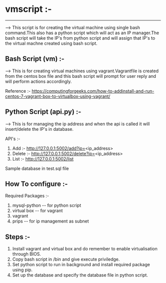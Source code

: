 # vmscript :-
  --------

--> This script is for creating the virtual machine using single bash command.This also has a python script which will act as an IP manager.The bash script will take the IP's from python script and will assign that IP's to the virtual machne created using bash script.


Bash Script (vm) :-
-----------

--> This is for creating virtual machines using vagrant.Vagrantfile is created from the centos box file and this bash script will prompt for user reply and will perform actions accordingly.

Reference :- https://computingforgeeks.com/how-to-addinstall-and-run-centos-7-vagrant-box-to-virtualbox-using-vagrant/


Python Script (api.py) :- 
-------------

--> This is for managing the ip address and when the api is called it will insert/delete the IP's in database.

API's :-

1) Add :- http://127.0.0.1:5002/add?ip=<ip_address>
2) Delete :- http://127.0.0.1:5002/delete?ip=<ip_address>
3) List :- http://127.0.0.1:5002/list

Sample database in test.sql file

How To configure :-
----------------

Required Packages :- 

1) mysql-python -- for python script
2) virtual box -- for vagrant
3) vagrant
4) prips -- for ip management as subnet


Steps :-
----

1) Install vagrant and virtual box and do remember to enable virtualisation through BIOS.
2) Copy bash script in /bin and give execute priviledge.
3) Set python script to run in background and install required package using pip.
4) Set up the database and specify the database file in python script.


